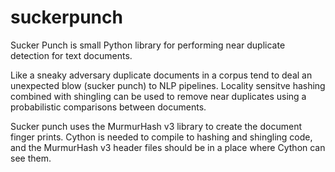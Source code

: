 suckerpunch
===========

Sucker Punch is small Python library for performing near duplicate detection for text documents.

Like a sneaky adversary duplicate documents in a corpus tend to deal an unexpected blow (sucker punch)
to NLP pipelines. Locality sensitve hashing combined with shingling can be used to remove near
duplicates using a probabilistic comparisons between documents.

Sucker punch uses the MurmurHash v3 library to create the document finger prints. Cython is needed to
compile to hashing and shingling code, and the MurmurHash v3 header files should be in a place where
Cython can see them.
